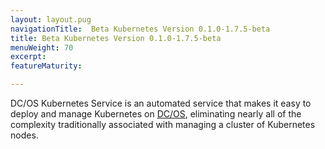 ```yaml
---
layout: layout.pug
navigationTitle:  Beta Kubernetes Version 0.1.0-1.7.5-beta
title: Beta Kubernetes Version 0.1.0-1.7.5-beta
menuWeight: 70
excerpt:
featureMaturity:

---
```


DC/OS Kubernetes Service is an automated service that makes it easy to deploy and manage Kubernetes on [DC/OS](https://mesosphere.com/product/), eliminating nearly all of the complexity traditionally associated with managing a cluster of Kubernetes nodes.

